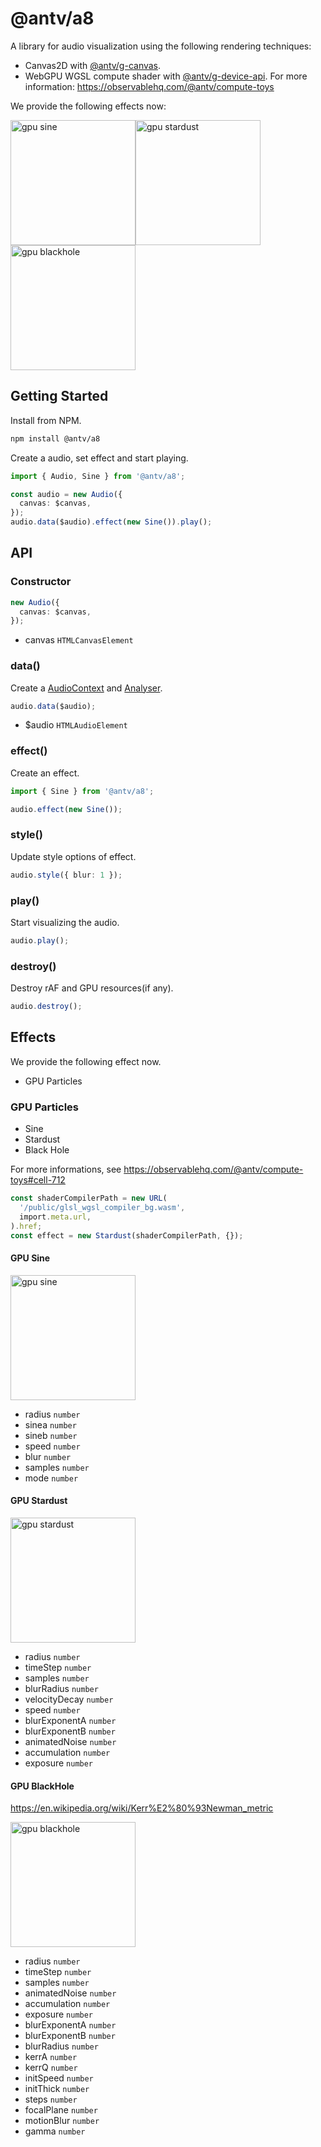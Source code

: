 # @antv/a8

A library for audio visualization using the following rendering techniques:

- Canvas2D with [@antv/g-canvas](https://g.antv.antgroup.com/api/renderer/canvas).
- WebGPU WGSL compute shader with [@antv/g-device-api](https://github.com/antvis/g-device-api). For more information: https://observablehq.com/@antv/compute-toys

We provide the following effects now:

<img src="https://mdn.alipayobjects.com/huamei_vbm5bl/afts/img/A*ZSEdS7qJSagAAAAAAAAAAAAADvR5AQ/original" alt="gpu sine" height="200" /><img src="https://mdn.alipayobjects.com/huamei_vbm5bl/afts/img/A*PcO9Qq58pQYAAAAAAAAAAAAADvR5AQ/original" alt="gpu stardust" height="200" />
<img src="https://mdn.alipayobjects.com/huamei_vbm5bl/afts/img/A*HIFQTan8bFsAAAAAAAAAAAAADvR5AQ/original" alt="gpu blackhole" height="200" />

## Getting Started

Install from NPM.

```bash
npm install @antv/a8
```

Create a audio, set effect and start playing.

```ts
import { Audio, Sine } from '@antv/a8';

const audio = new Audio({
  canvas: $canvas,
});
audio.data($audio).effect(new Sine()).play();
```

## API

### Constructor

```ts
new Audio({
  canvas: $canvas,
});
```

- canvas `HTMLCanvasElement`

### data()

Create a [AudioContext]() and [Analyser]().

```ts
audio.data($audio);
```

- $audio `HTMLAudioElement`

### effect()

Create an effect.

```ts
import { Sine } from '@antv/a8';

audio.effect(new Sine());
```

### style()

Update style options of effect.

```ts
audio.style({ blur: 1 });
```

### play()

Start visualizing the audio.

```ts
audio.play();
```

### destroy()

Destroy rAF and GPU resources(if any).

```ts
audio.destroy();
```

## Effects

We provide the following effect now.

- GPU Particles

### GPU Particles

- Sine
- Stardust
- Black Hole

For more informations, see https://observablehq.com/@antv/compute-toys#cell-712

```ts
const shaderCompilerPath = new URL(
  '/public/glsl_wgsl_compiler_bg.wasm',
  import.meta.url,
).href;
const effect = new Stardust(shaderCompilerPath, {});
```

#### GPU Sine

<img src="https://mdn.alipayobjects.com/huamei_vbm5bl/afts/img/A*ZSEdS7qJSagAAAAAAAAAAAAADvR5AQ/original" alt="gpu sine" height="200" />

- radius `number`
- sinea `number`
- sineb `number`
- speed `number`
- blur `number`
- samples `number`
- mode `number`

#### GPU Stardust

<img src="https://mdn.alipayobjects.com/huamei_vbm5bl/afts/img/A*PcO9Qq58pQYAAAAAAAAAAAAADvR5AQ/original" alt="gpu stardust" height="200" />

- radius `number`
- timeStep `number`
- samples `number`
- blurRadius `number`
- velocityDecay `number`
- speed `number`
- blurExponentA `number`
- blurExponentB `number`
- animatedNoise `number`
- accumulation `number`
- exposure `number`

#### GPU BlackHole

https://en.wikipedia.org/wiki/Kerr%E2%80%93Newman_metric

<img src="https://mdn.alipayobjects.com/huamei_vbm5bl/afts/img/A*HIFQTan8bFsAAAAAAAAAAAAADvR5AQ/original" alt="gpu blackhole" height="200" />

- radius `number`
- timeStep `number`
- samples `number`
- animatedNoise `number`
- accumulation `number`
- exposure `number`
- blurExponentA `number`
- blurExponentB `number`
- blurRadius `number`
- kerrA `number`
- kerrQ `number`
- initSpeed `number`
- initThick `number`
- steps `number`
- focalPlane `number`
- motionBlur `number`
- gamma `number`
